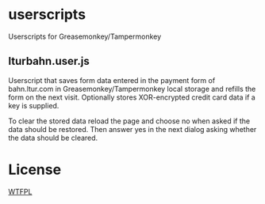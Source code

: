 userscripts
===========

Userscripts for Greasemonkey/Tampermonkey

lturbahn.user.js
----------------

Userscript that saves form data entered in the payment form of
bahn.ltur.com in Greasemonkey/Tampermonkey local storage and refills the
form on the next visit. Optionally stores XOR-encrypted credit card data
if a key is supplied.

To clear the stored data reload the page and choose no when asked if the
data should be restored. Then answer yes in the next dialog asking 
whether the data should be cleared.


License
=======

[WTFPL](http://www.wtfpl.net/)
